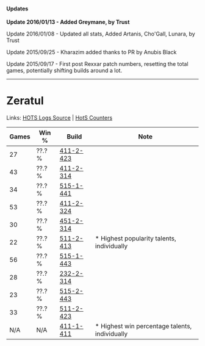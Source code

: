 #### Updates
**Update 2016/01/13 - Added Greymane, by Trust**

Update 2016/01/08 - Updated all stats, Added Artanis, Cho'Gall, Lunara, by Trust

Update 2015/09/25 - Kharazim added thanks to PR by Anubis Black

Update 2015/09/17 - First post Rexxar patch numbers, resetting the total games, potentially shifting builds around a lot.

***

# Zeratul

Links: [HOTS Logs Source](https://www.hotslogs.com/Sitewide/HeroDetails?Hero=Zeratul) | [HotS Counters](http://hotscounters.com/#/hero/Zeratul)

Games  | Win %  | Build     | Note
-----  | -----  | -----     | ----
27     | ??.? % | [411-2-423](http://www.heroesfire.com/hots/talent-calculator/zeratul#rrQd) | 
43     | ??.? % | [411-2-314](http://www.heroesfire.com/hots/talent-calculator/zeratul#rrOw) | 
34     | ??.? % | [515-1-441](http://www.heroesfire.com/hots/talent-calculator/zeratul#vp5H) | 
53     | ??.? % | [411-2-324](http://www.heroesfire.com/hots/talent-calculator/zeratul#rrP4) | 
30     | ??.? % | [451-2-314](http://www.heroesfire.com/hots/talent-calculator/zeratul#tN2w) | 
22     | ??.? % | [511-2-413](http://www.heroesfire.com/hots/talent-calculator/zeratul#vfZT) | * Highest popularity talents, individually
56     | ??.? % | [515-1-443](http://www.heroesfire.com/hots/talent-calculator/zeratul#vp5J) | 
28     | ??.? % | [232-2-314](http://www.heroesfire.com/hots/talent-calculator/zeratul#l0OA) | 
23     | ??.? % | [515-2-443](http://www.heroesfire.com/hots/talent-calculator/zeratul#vpKx) | 
33     | ??.? % | [511-2-423](http://www.heroesfire.com/hots/talent-calculator/zeratul#vfZd) | 
N/A    | N/A    | [411-1-411](http://www.heroesfire.com/hots/talent-calculator/zeratul#rrAp) | * Highest win percentage talents, individually

